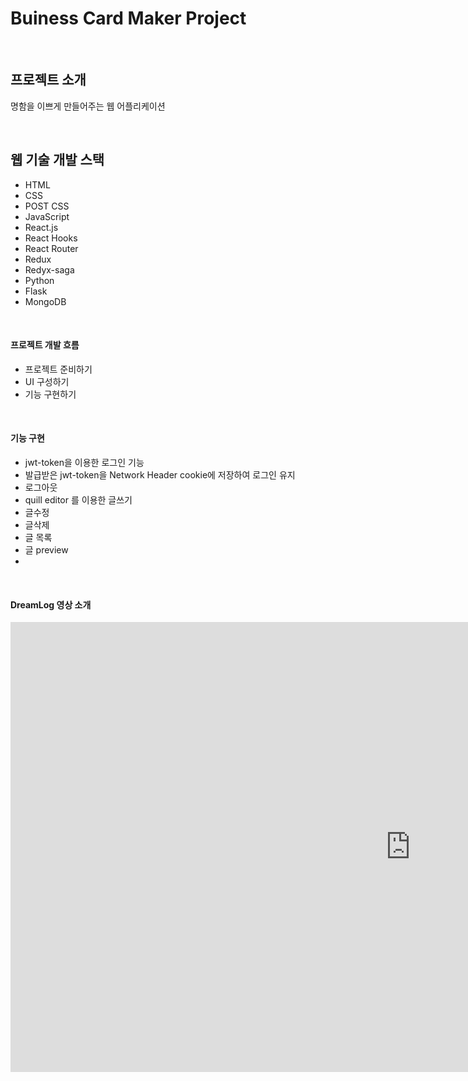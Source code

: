 # Buiness Card Maker Project

<br />

## 프로젝트 소개
명함을 이쁘게 만들어주는 웹 어플리케이션

<br />

## 웹 기술 개발 스택
- HTML
- CSS
- POST CSS
- JavaScript
- React.js
- React Hooks
- React Router
- Redux
- Redyx-saga
- Python
- Flask
- MongoDB

<br />

#### 프로젝트 개발 흐름
- 프로젝트 준비하기
- UI 구성하기
- 기능 구현하기
  
<br />

#### 기능 구현
- jwt-token을 이용한 로그인 기능 
- 발급받은 jwt-token을 Network Header cookie에 저장하여 로그인 유지
- 로그아웃
- quill editor 를 이용한 글쓰기  
- 글수정
- 글삭제
- 글 목록
- 글 preview
- 
<br />

#### DreamLog 영상 소개
<iframe width="1280" height="720" src="https://www.youtube.com/embed/AD-Jm-rhIcs" frameborder="0" allow="accelerometer; autoplay; clipboard-write; encrypted-media; gyroscope; picture-in-picture" allowfullscreen></iframe>